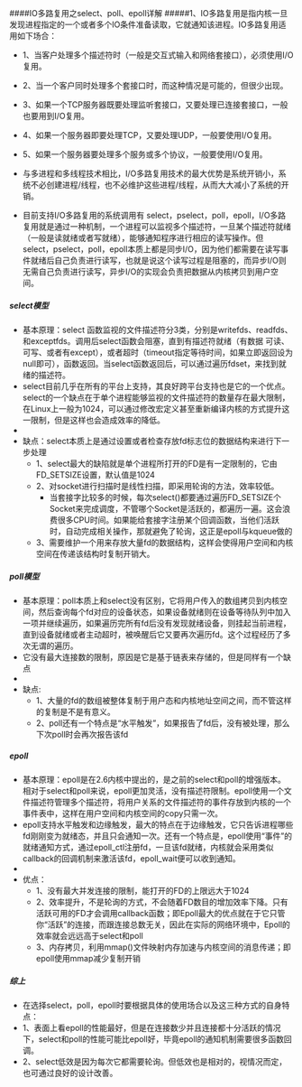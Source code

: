 ####IO多路复用之select、poll、epoll详解
#####1、IO多路复用是指内核一旦发现进程指定的一个或者多个IO条件准备读取，它就通知该进程。IO多路复用适用如下场合：
* 1、当客户处理多个描述符时（一般是交互式输入和网络套接口），必须使用I/O复用。
* 2、当一个客户同时处理多个套接口时，而这种情况是可能的，但很少出现。
* 3、如果一个TCP服务器既要处理监听套接口，又要处理已连接套接口，一般也要用到I/O复用。
* 4、如果一个服务器即要处理TCP，又要处理UDP，一般要使用I/O复用。
* 5、如果一个服务器要处理多个服务或多个协议，一般要使用I/O复用。

* 与多进程和多线程技术相比，I/O多路复用技术的最大优势是系统开销小，系统不必创建进程/线程，也不必维护这些进程/线程，从而大大减小了系统的开销。

* 目前支持I/O多路复用的系统调用有 select，pselect，poll，epoll，I/O多路复用就是通过一种机制，一个进程可以监视多个描述符，一旦某个描述符就绪（一般是读就绪或者写就绪），能够通知程序进行相应的读写操作。但select，pselect，poll，epoll本质上都是同步I/O，因为他们都需要在读写事件就绪后自己负责进行读写，也就是说这个读写过程是阻塞的，而异步I/O则无需自己负责进行读写，异步I/O的实现会负责把数据从内核拷贝到用户空间。

##### select模型
 * 基本原理：select 函数监视的文件描述符分3类，分别是writefds、readfds、和exceptfds。调用后select函数会阻塞，直到有描述符就绪（有数据 可读、可写、或者有except），或者超时（timeout指定等待时间，如果立即返回设为null即可），函数返回。当select函数返回后，可以通过遍历fdset，来找到就绪的描述符。
* select目前几乎在所有的平台上支持，其良好跨平台支持也是它的一个优点。select的一个缺点在于单个进程能够监视的文件描述符的数量存在最大限制，在Linux上一般为1024，可以通过修改宏定义甚至重新编译内核的方式提升这一限制，但是这样也会造成效率的降低。
* 
* 缺点：select本质上是通过设置或者检查存放fd标志位的数据结构来进行下一步处理
	* 1、select最大的缺陷就是单个进程所打开的FD是有一定限制的，它由FD_SETSIZE设置，默认值是1024
	* 2、对socket进行扫描时是线性扫描，即采用轮询的方法，效率较低。
		* 当套接字比较多的时候，每次select()都要通过遍历FD_SETSIZE个Socket来完成调度，不管哪个Socket是活跃的，都遍历一遍。这会浪费很多CPU时间。如果能给套接字注册某个回调函数，当他们活跃时，自动完成相关操作，那就避免了轮询，这正是epoll与kqueue做的 
	* 3、需要维护一个用来存放大量fd的数据结构，这样会使得用户空间和内核空间在传递该结构时复制开销大。

##### poll模型	
* 基本原理：poll本质上和select没有区别，它将用户传入的数组拷贝到内核空间，然后查询每个fd对应的设备状态，如果设备就绪则在设备等待队列中加入一项并继续遍历，如果遍历完所有fd后没有发现就绪设备，则挂起当前进程，直到设备就绪或者主动超时，被唤醒后它又要再次遍历fd。这个过程经历了多次无谓的遍历。
* 它没有最大连接数的限制，原因是它是基于链表来存储的，但是同样有一个缺点
* 
* 缺点:
	* 1、大量的fd的数组被整体复制于用户态和内核地址空间之间，而不管这样的复制是不是有意义。
	* 2、poll还有一个特点是“水平触发”，如果报告了fd后，没有被处理，那么下次poll时会再次报告该fd 
 
 
##### epoll
* 基本原理：epoll是在2.6内核中提出的，是之前的select和poll的增强版本。相对于select和poll来说，epoll更加灵活，没有描述符限制。epoll使用一个文件描述符管理多个描述符，将用户关系的文件描述符的事件存放到内核的一个事件表中，这样在用户空间和内核空间的copy只需一次。
* epoll支持水平触发和边缘触发，最大的特点在于边缘触发，它只告诉进程哪些fd刚刚变为就绪态，并且只会通知一次。还有一个特点是，epoll使用“事件”的就绪通知方式，通过epoll_ctl注册fd，一旦该fd就绪，内核就会采用类似callback的回调机制来激活该fd，epoll_wait便可以收到通知。
* 
* 优点：
	* 1、没有最大并发连接的限制，能打开的FD的上限远大于1024
	* 2、效率提升，不是轮询的方式，不会随着FD数目的增加效率下降。只有活跃可用的FD才会调用callback函数；即Epoll最大的优点就在于它只管你“活跃”的连接，而跟连接总数无关，因此在实际的网络环境中，Epoll的效率就会远远高于select和poll
	* 3、内存拷贝，利用mmap()文件映射内存加速与内核空间的消息传递；即epoll使用mmap减少复制开销 

	
	
	
##### 综上
* 在选择select，poll，epoll时要根据具体的使用场合以及这三种方式的自身特点：
* 1、表面上看epoll的性能最好，但是在连接数少并且连接都十分活跃的情况下，select和poll的性能可能比epoll好，毕竟epoll的通知机制需要很多函数回调。
* 2、select低效是因为每次它都需要轮询。但低效也是相对的，视情况而定，也可通过良好的设计改善。


	
	
	
	
	
	
	
	
	
	